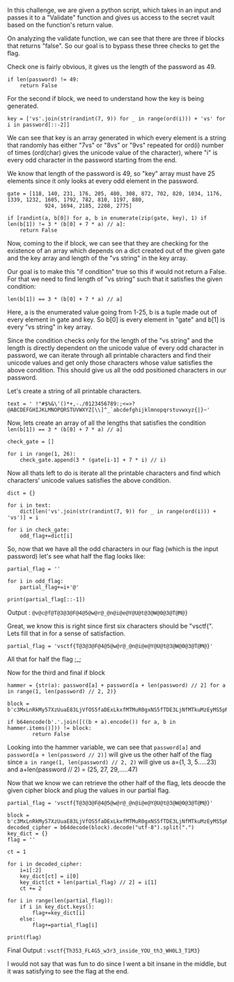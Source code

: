 In this challenge, we are given a python script, which takes in an input and passes it to a "Validate" function and gives us access to the secret vault based on the function's return value.

On analyzing the validate function, we can see that there are three if blocks that returns "false". So our goal is to bypass these three checks to get the flag.

Check one is fairly obvious, it gives us the length of the password as 49.

```
if len(password) != 49:
    return False
```

For the second if block, we need to understand how the key is being generated.

```
key = ['vs'.join(str(randint(7, 9)) for _ in range(ord(i))) + 'vs' for i in password[::-2]]
```

We can see that key is an array generated in which every element is a string that randomly has either "7vs" or "8vs" or "9vs" repeated for ord(i) number of times (ord(char) gives the unicode value of the character), where "i" is every odd character in the password starting from the end.

We know that length of the password is 49, so "key" array must have 25 elements since it only looks at every odd element in the password.

```
gate = [118, 140, 231, 176, 205, 480, 308, 872, 702, 820, 1034, 1176, 1339, 1232, 1605, 1792, 782, 810, 1197, 880,
            924, 1694, 2185, 2208, 2775]
    
if [randint(a, b[0]) for a, b in enumerate(zip(gate, key), 1) if len(b[1]) != 3 * (b[0] + 7 * a) // a]:
    return False
```
Now, coming to the if block, we can see that they are checking for the existence of an array which depends on a dict created out of the given gate and the key array and length of the "vs string" in the key array.

Our goal is to make this "if condition" true so this if would not return a False. For that we need to find length of "vs string" such that it satisfies the given condition:
```
len(b[1]) == 3 * (b[0] + 7 * a) // a]
```

Here, a is the enumerated value going from 1-25, b is a tuple made out of every element in gate and key. So b[0] is every element in "gate" and b[1] is every "vs string" in key array. 

Since the condition checks only for the length of the "vs string" and the length is directly dependent on the unicode value of every odd character in password, we can iterate through all printable characters and find their unicode values and get only those characters whose value satisfies the above condition. This should give us all the odd positioned characters in our password.

Let's create a string of all printable characters.

```
text = ' !"#$%&\'()*+,-./0123456789:;<=>?@ABCDEFGHIJKLMNOPQRSTUVWXYZ[\\]^_`abcdefghijklmnopqrstuvwxyz{|}~'
```

Now, lets create an array of all the lengths that satisfies the condition ```len(b[1]) == 3 * (b[0] + 7 * a) // a]```

```
check_gate = []

for i in range(1, 26):
    check_gate.append(3 * (gate[i-1] + 7 * i) // i)
```

Now all thats left to do is iterate all the printable characters and find which characters' unicode values satisfies the above condition.

```
dict = {}

for i in text:
    dict[len('vs'.join(str(randint(7, 9)) for _ in range(ord(i))) + 'vs')] = i

for i in check_gate:
    odd_flag+=dict[i]
```

So, now that we have all the odd characters in our flag (which is the input password) let's see what half the flag looks like:

```
partial_flag = ''

for i in odd_flag:
    partial_flag+=i+'@'

print(partial_flag[::-1])
```

Output : ```@v@c@f@T@3@3@F@4@5@w@r@_@n@i@e@Y@U@t@3@W@0@3@T@M@}```

Great, we know this is right since first six characters should be "vsctf{". Lets fill that in for a sense of satisfaction.

```
partial_flag = 'vsctf{T@3@3@F@4@5@w@r@_@n@i@e@Y@U@t@3@W@0@3@T@M@}'
```

All that for half the flag ;_;

Now for the third and final if block

```
hammer = {str(a): password[a] + password[a + len(password) // 2] for a in range(1, len(password) // 2, 2)}

block = b'c3MxLnRkMy57XzUuaE83LjVfOS5faDExLkxfMTMuR0gxNS5fTDE3LjNfMTkuMzEyMS5pMzIz'

if b64encode(b'.'.join([((b + a).encode()) for a, b in hammer.items()])) != block:
        return False
```

Looking into the hammer variable, we can see that ```password[a]``` and ```password[a + len(password // 2)]``` will give us the other half of the flag since ```a in range(1, len(password) // 2, 2)``` will give us a=(1, 3, 5.....23) and a+len(password // 2) = (25, 27, 29,.....47)

Now that we know we can retrieve the other half of the flag, lets deocde the given cipher block and plug the values in our partial flag.

```
partial_flag = 'vsctf{T@3@3@F@4@5@w@r@_@n@i@e@Y@U@t@3@W@0@3@T@M@}'

block = b'c3MxLnRkMy57XzUuaE83LjVfOS5faDExLkxfMTMuR0gxNS5fTDE3LjNfMTkuMzEyMS5pMzIz'
decoded_cipher = b64decode(block).decode("utf-8").split(".")
key_dict = {}
flag = ''

ct = 1

for i in decoded_cipher:
    i=i[:2]
    key_dict[ct] = i[0]
    key_dict[ct + len(partial_flag) // 2] = i[1]
    ct += 2

for i in range(len(partial_flag)):
    if i in key_dict.keys():
        flag+=key_dict[i]
    else:
        flag+=partial_flag[i]

print(flag)
```

Final Output : ```vsctf{Th353_FL4G5_w3r3_inside_YOU_th3_WH0L3_T1M3}```

I would not say that was fun to do since I went a bit insane in the middle, but it was satisfying to see the flag at the end.












